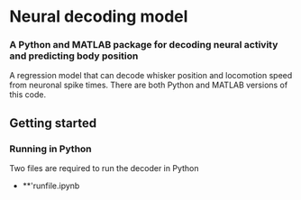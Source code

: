 # Neural decoding model
### A Python and MATLAB package for decoding neural activity and predicting body position
A regression model that can decode whisker position and locomotion speed from neuronal spike times.
There are both Python and MATLAB versions of this code. 

## Getting started
### Running in Python
Two files are required to run the decoder in Python
 - **'runfile.ipynb
